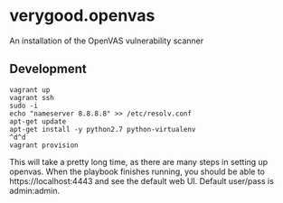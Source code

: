 # verygood.openvas
An installation of the OpenVAS vulnerability scanner

## Development

```
vagrant up
vagrant ssh 
sudo -i
echo "nameserver 8.8.8.8" >> /etc/resolv.conf
apt-get update
apt-get install -y python2.7 python-virtualenv
^d^d
vagrant provision
```

This will take a pretty long time, as there are many steps in setting up openvas. When the playbook finishes running, you should be able to https://localhost:4443 and see the default web UI. Default user/pass is admin:admin.
